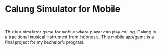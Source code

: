 <h1>Calung Simulator for Mobile</h1>
<br>
<p>This is a simulator game for mobile where player can play calung. Calung is a traditional musical instrument from Indonesia. This mobile app/game is a final project for my 
 bachelor's program.</p>
